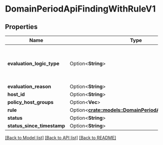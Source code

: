 # DomainPeriodApiFindingWithRuleV1

## Properties

Name | Type | Description | Notes
------------ | ------------- | ------------- | -------------
**evaluation_logic_type** | Option<**String**> | Example values: NOT_AVAILABLE, AVAILABLE, DISABLE_RULE, UNSUPPORTED_RULE, OVERRIDE_STATUS | [optional]
**evaluation_reason** | Option<**String**> |  | [optional]
**host_id** | Option<**String**> |  | [optional]
**policy_host_groups** | Option<**Vec<String>**> |  | [optional]
**rule** | Option<[**crate::models::DomainPeriodApiFindingRuleV1**](domain.APIFindingRuleV1.md)> |  | [optional]
**status** | Option<**String**> |  | [optional]
**status_since_timestamp** | Option<**String**> |  | [optional]

[[Back to Model list]](./README.md#documentation-for-models) [[Back to API list]](./README.md#documentation-for-api-endpoints) [[Back to README]](../README.md)
